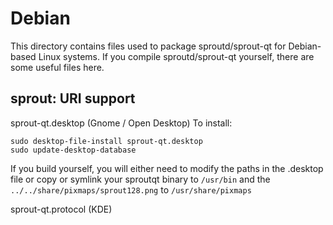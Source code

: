 
Debian
====================
This directory contains files used to package sproutd/sprout-qt
for Debian-based Linux systems. If you compile sproutd/sprout-qt yourself, there are some useful files here.

## sprout: URI support ##


sprout-qt.desktop  (Gnome / Open Desktop)
To install:

	sudo desktop-file-install sprout-qt.desktop
	sudo update-desktop-database

If you build yourself, you will either need to modify the paths in
the .desktop file or copy or symlink your sproutqt binary to `/usr/bin`
and the `../../share/pixmaps/sprout128.png` to `/usr/share/pixmaps`

sprout-qt.protocol (KDE)

